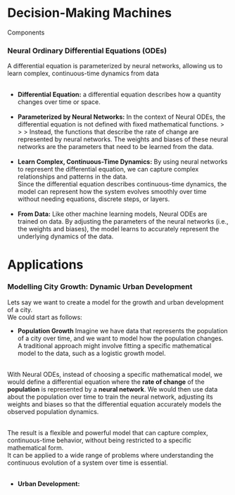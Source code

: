 # Decision-Making Machines
Components<br>

### Neural Ordinary Differential Equations (ODEs)
A differential equation is parameterized by neural networks, allowing us to learn complex, continuous-time dynamics from data<br><br>

* **Differential Equation:** a differential equation describes how a quantity changes over time or space.<br><br>
* **Parameterized by Neural Networks:** In the context of Neural ODEs, the differential equation is not defined with fixed mathematical functions. > > > Instead, the functions that describe the rate of change are represented by neural networks. The weights and biases of these neural networks are the parameters that need to be learned from the data.<br><br>
* **Learn Complex, Continuous-Time Dynamics:** By using neural networks to represent the differential equation, we can capture complex relationships and patterns in the data.<br> Since the differential equation describes continuous-time dynamics, the model can represent how the system evolves smoothly over time without needing equations, discrete steps, or layers.<br><br>
* **From Data:** Like other machine learning models, Neural ODEs are trained on data. By adjusting the parameters of the neural networks (i.e., the weights and biases), the model learns to accurately represent the underlying dynamics of the data.

# Applications
###  Modelling City Growth: Dynamic Urban Development
Lets say we want to create a model for the growth and urban development of a city.<br>
We could start as follows:<br>
* **Population Growth**
Imagine we have data that represents the population of a city over time, and we want to model how the population changes. A traditional approach might involve fitting a specific mathematical model to the data, such as a logistic growth model.<br><br>

With Neural ODEs, instead of choosing a specific mathematical model, we would define a differential equation where the **rate of change** of the **population** is represented by a **neural network**. We would then use data about the population over time to train the neural network, adjusting its weights and biases so that the differential equation accurately models the observed population dynamics.<br><br>

The result is a flexible and powerful model that can capture complex, continuous-time behavior, without being restricted to a specific mathematical form.<br>It can be applied to a wide range of problems where understanding the continuous evolution of a system over time is essential.<br><br>

* **Urban Development:**
